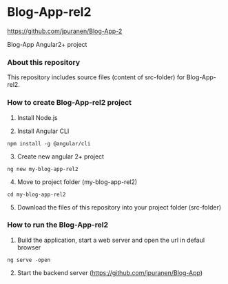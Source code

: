 # Blog-App-rel2
https://github.com/jpuranen/Blog-App-2

Blog-App Angular2+ project

### About this repository

This repository includes source files (content of src-folder) for Blog-App-rel2. 

### How to create Blog-App-rel2 project


1. Install Node.js

2. Install Angular CLI
```
npm install -g @angular/cli
```

3. Create new angular 2+ project
```
ng new my-blog-app-rel2
```
4. Move to project folder (my-blog-app-rel2)
```
cd my-blog-app-rel2
```
5. Download the files of this repository into your project folder (src-folder)

### How to run the Blog-App-rel2

1. Build the application, start a web server and open the url in defaul browser
```
ng serve -open 
```
2. Start the backend server (https://github.com/jpuranen/Blog-App)
